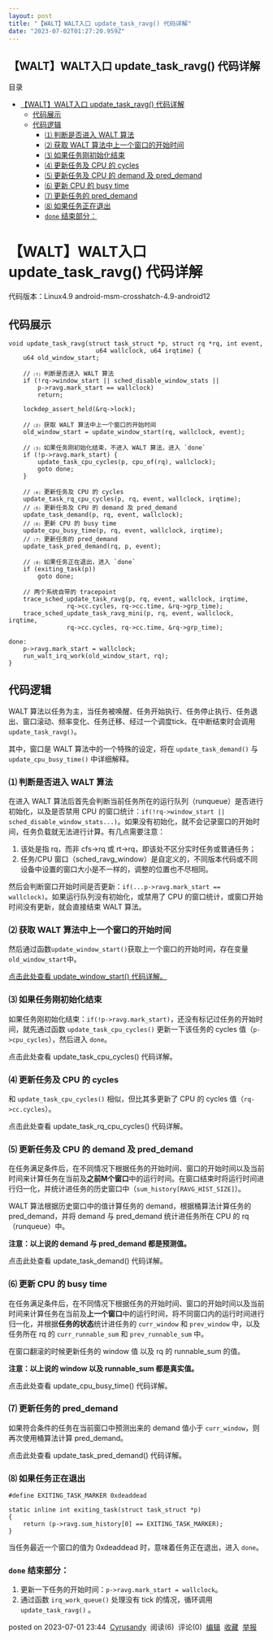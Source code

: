 ```yaml
---
layout: post
title: "【WALT】WALT入口 update_task_ravg() 代码详解"
date: "2023-07-02T01:27:20.959Z"
---
```

【WALT】WALT入口 update\_task\_ravg() 代码详解
--------------------------------------

目录

*   [【WALT】WALT入口 update\_task\_ravg() 代码详解](#waltwalt入口-update_task_ravg-代码详解)
    *   [代码展示](#代码展示)
    *   [代码逻辑](#代码逻辑)
        *   [⑴ 判断是否进入 WALT 算法](#判断是否进入-walt-算法)
        *   [⑵ 获取 WALT 算法中上一个窗口的开始时间](#获取-walt-算法中上一个窗口的开始时间)
        *   [⑶ 如果任务刚初始化结束](#-如果任务刚初始化结束)
        *   [⑷ 更新任务及 CPU 的 cycles](#更新任务及-cpu-的-cycles)
        *   [⑸ 更新任务及 CPU 的 demand 及 pred\_demand](#更新任务及-cpu-的-demand-及-pred_demand)
        *   [⑹ 更新 CPU 的 busy time](#更新-cpu-的-busy-time)
        *   [⑺ 更新任务的 pred\_demand](#更新任务的-pred_demand)
        *   [⑻ 如果任务正在退出](#如果任务正在退出)
        *   [`done` 结束部分：](#done-结束部分)

【WALT】WALT入口 update\_task\_ravg() 代码详解
======================================

代码版本：Linux4.9 android-msm-crosshatch-4.9-android12

代码展示
----

    void update_task_ravg(struct task_struct *p, struct rq *rq, int event,
    						u64 wallclock, u64 irqtime)	{
    	u64 old_window_start;
    	
    	// ⑴ 判断是否进入 WALT 算法
    	if (!rq->window_start || sched_disable_window_stats ||
    	    p->ravg.mark_start == wallclock)
    		return;
    
    	lockdep_assert_held(&rq->lock);
    
    	// ⑵ 获取 WALT 算法中上一个窗口的开始时间
    	old_window_start = update_window_start(rq, wallclock, event);
    
    	// ⑶ 如果任务刚初始化结束，不进入 WALT 算法，进入 `done`
    	if (!p->ravg.mark_start) {
    		update_task_cpu_cycles(p, cpu_of(rq), wallclock);
    		goto done;
    	}
    
    	// ⑷ 更新任务及 CPU 的 cycles
    	update_task_rq_cpu_cycles(p, rq, event, wallclock, irqtime);
    	// ⑸ 更新任务及 CPU 的 demand 及 pred_demand
    	update_task_demand(p, rq, event, wallclock);
    	// ⑹ 更新 CPU 的 busy time
    	update_cpu_busy_time(p, rq, event, wallclock, irqtime);
    	// ⑺ 更新任务的 pred_demand
    	update_task_pred_demand(rq, p, event);
    
    	// ⑻ 如果任务正在退出，进入 `done`
    	if (exiting_task(p))
    		goto done;
    
    	// 两个系统自带的 tracepoint
    	trace_sched_update_task_ravg(p, rq, event, wallclock, irqtime,
    				rq->cc.cycles, rq->cc.time, &rq->grp_time);
    	trace_sched_update_task_ravg_mini(p, rq, event, wallclock, irqtime,
    				rq->cc.cycles, rq->cc.time, &rq->grp_time);
    
    done:
    	p->ravg.mark_start = wallclock;
    	run_walt_irq_work(old_window_start, rq);
    }
    

代码逻辑
----

WALT 算法以任务为主，当任务被唤醒、任务开始执行、任务停止执行、任务退出、窗口滚动、频率变化、任务迁移、经过一个调度tick、在中断结束时会调用`update_task_ravg()`。

其中，窗口是 WALT 算法中的一个特殊的设定，将在 `update_task_demand()` 与 `update_cpu_busy_time()` 中详细解释。

### ⑴ 判断是否进入 WALT 算法

在进入 WALT 算法后首先会判断当前任务所在的运行队列（runqueue）是否进行初始化，以及是否禁用 CPU 的窗口统计：`if(!rq->window_start || sched_disable_window_stats...)`。如果没有初始化，就不会记录窗口的开始时间，任务负载就无法进行计算。有几点需要注意：

1.  该处是指 rq，而非 cfs->rq 或 rt->rq，即该处不区分实时任务或普通任务；
2.  任务/CPU 窗口（sched\_ravg\_window）是自定义的，不同版本代码或不同设备中设置的窗口大小是不一样的，调整的位置也不尽相同。

然后会判断窗口开始时间是否更新：`if(...p->ravg.mark_start == wallclock)`。如果运行队列没有初始化，或禁用了 CPU 的窗口统计，或窗口开始时间没有更新，就会直接结束 WALT 算法。

### ⑵ 获取 WALT 算法中上一个窗口的开始时间

然后通过函数`update_window_start()`获取上一个窗口的开始时间，存在变量`old_window_start`中。

[点击此处查看 update\_window\_start() 代码详解。](https://www.cnblogs.com/cyrusandy/p/17520193.html)

### ⑶ 如果任务刚初始化结束

如果任务刚初始化结束：`if(!p->ravg.mark_start)`，还没有标记过任务的开始时间，就先通过函数 `update_task_cpu_cycles()` 更新一下该任务的 cycles 值（`p->cpu_cycles`），然后进入 `done`。

点击此处查看 update\_task\_cpu\_cycles() 代码详解。

### ⑷ 更新任务及 CPU 的 cycles

和 `update_task_cpu_cycles()` 相似，但比其多更新了 CPU 的 cycles 值（`rq->cc.cycles`）。

点击此处查看 update\_task\_rq\_cpu\_cycles() 代码详解。

### ⑸ 更新任务及 CPU 的 demand 及 pred\_demand

在任务满足条件后，在不同情况下根据任务的开始时间、窗口的开始时间以及当前时间来计算任务在当前及**之前M个窗口**中的运行时间。在窗口结束时将运行时间进行归一化，并统计进任务的历史窗口中（`sum_history[RAVG_HIST_SIZE]`）。

WALT 算法根据历史窗口中的值计算任务的 demand，根据桶算法计算任务的 pred\_demand，并将 demand 与 pred\_demand 统计进任务所在 CPU 的 rq（runqueue）中。

**注意：以上说的 demand 与 pred\_demand 都是预测值。**

点击此处查看 update\_task\_demand() 代码详解。

### ⑹ 更新 CPU 的 busy time

在任务满足条件后，在不同情况下根据任务的开始时间、窗口的开始时间以及当前时间来计算任务在当前及**上一个窗口**中的运行时间，将不同窗口内的运行时间进行归一化，并根据**任务的状态**统计进任务的 `curr_window` 和 `prev_window` 中，以及任务所在 rq 的 `curr_runnable_sum` 和 `prev_runnable_sum` 中。

在窗口翻滚的时候更新任务的 window 值 以及 rq 的 runnable\_sum 的值。

**注意：以上说的 window 以及 runnable\_sum 都是真实值。**

点击此处查看 update\_cpu\_busy\_time() 代码详解。

### ⑺ 更新任务的 pred\_demand

如果符合条件的任务在当前窗口中预测出来的 demand 值小于 `curr_window`，则再次使用桶算法计算 pred\_demand。

点击此处查看 update\_task\_pred\_demand() 代码详解。

### ⑻ 如果任务正在退出

    #define EXITING_TASK_MARKER	0xdeaddead
    
    static inline int exiting_task(struct task_struct *p)
    {
    	return (p->ravg.sum_history[0] == EXITING_TASK_MARKER);
    }
    

当任务最近一个窗口的值为 0xdeaddead 时，意味着任务正在退出，进入 `done`。

### `done` 结束部分：

1.  更新一下任务的开始时间：`p->ravg.mark_start = wallclock`。
2.  通过函数 `irq_work_queue()` 处理没有 tick 的情况，循环调用 `update_task_ravg()` 。

posted on 2023-07-01 23:44  [Cyrusandy](https://www.cnblogs.com/cyrusandy/)  阅读(6)  评论(0)  [编辑](https://i.cnblogs.com/EditPosts.aspx?postid=17520192)  [收藏](javascript:void(0))  [举报](javascript:void(0))